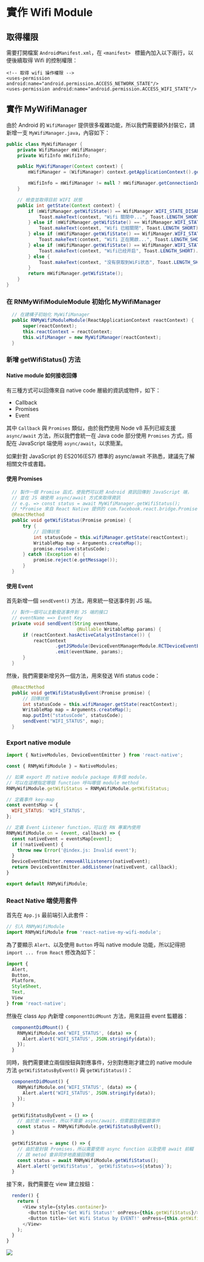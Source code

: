 # 實作 Wifi Module

## 取得權限

需要打開檔案 `AndroidManifest.xml`，在 `<manifest>
` 標籤內加入以下兩行，以便後續取得 Wifi 的控制權限：

```xml=
<!-- 取得 wifi 操作權限 -->
<uses-permission android:name="android.permission.ACCESS_NETWORK_STATE"/>
<uses-permission android:name="android.permission.ACCESS_WIFI_STATE"/>
```

## 實作 MyWifiManager

由於 Android 的 `WifiManager` 提供很多複雜功能，所以我們需要額外封裝它，請新增一支 `MyWifiManager.java`，內容如下：

```java
public class MyWifiManager {
    private WifiManager mWifiManager;
    private WifiInfo mWifiInfo;

    public MyWifiManager(Context context) {
        mWifiManager = (WifiManager) context.getApplicationContext().getSystemService(Context.WIFI_SERVICE);

        mWifiInfo = mWifiManager != null ? mWifiManager.getConnectionInfo() : null;
    }

    // 檢查並取得目前 WIFI 狀態
    public int getState(Context context) {
        if (mWifiManager.getWifiState() == WifiManager.WIFI_STATE_DISABLING) {
            Toast.makeText(context, "Wifi 關閉中...", Toast.LENGTH_SHORT).show();
        } else if (mWifiManager.getWifiState() == WifiManager.WIFI_STATE_DISABLED) {
            Toast.makeText(context, "Wifi 已經關閉", Toast.LENGTH_SHORT).show();
        } else if (mWifiManager.getWifiState() == WifiManager.WIFI_STATE_ENABLING) {
            Toast.makeText(context, "Wifi 正在開啟...", Toast.LENGTH_SHORT).show();
        } else if (mWifiManager.getWifiState() == WifiManager.WIFI_STATE_ENABLED) {
            Toast.makeText(context, "Wifi已经开启", Toast.LENGTH_SHORT).show();
        } else {
            Toast.makeText(context, "没有获取到WiFi状态", Toast.LENGTH_SHORT).show();
        }
        return mWifiManager.getWifiState();
    }
}
```

### 在 RNMyWifiModuleModule 初始化 MyWifiManager

```java
  // 在建構子初始化 MyWifiManager
  public RNMyWifiModuleModule(ReactApplicationContext reactContext) {
      super(reactContext);
      this.reactContext = reactContext;
      this.wifiManager = new MyWifiManager(reactContext);
  }
```

### 新增 getWifiStatus() 方法

#### Native module 如何接收回傳

有三種方式可以回傳來自 native code 層級的資訊或物件，如下：

- Callback
- Promises
- Event

其中 `Callback` 與 `Promises` 類似，由於我們使用 Node v8 系列已經支援 `async/await` 方法，所以我們會統一在 Java code 部分使用 `Promises` 方式，搭配在 JavaScript 端使用 `async/await`，以求簡潔。

如果針對 JavaScript 的 ES2016(ES7) 標準的 async/await 不熟悉，建議先了解相關文件或書籍。

#### 使用 Promises

```java
  // 製作一個 Promise 函式，使我們可以把 Android 資訊回傳到 JavaScript 端，
  // 並在 JS 端使用 async/await 方式來取得資訊
  // e.g. => const status = await MyWifiManager.getWifiStatus();
  // *Promise 來自 React Native 提供的 com.facebook.react.bridge.Promise 套件
  @ReactMethod
  public void getWifiStatus(Promise promise) {
      try {
          // 回傳狀態
          int statusCode = this.wifiManager.getState(reactContext);
          WritableMap map = Arguments.createMap();
          promise.resolve(statusCode);
      } catch (Exception e) {
          promise.reject(e.getMessage());
      }
  }
```

#### 使用 Event

首先新增一個 `sendEvent()` 方法，用來統一發送事件到 JS 端。

```java
  // 製作一個可以主動發送事件到 JS 端的接口
  // eventName ==> Event Key
  private void sendEvent(String eventName,
                          @Nullable WritableMap params) {
      if (reactContext.hasActiveCatalystInstance()) {
          reactContext
                  .getJSModule(DeviceEventManagerModule.RCTDeviceEventEmitter.class)
                  .emit(eventName, params);
      }
  }
```

然後，我們需要新增另外一個方法，用來發送 Wifi status code：

```java
  @ReactMethod
  public void getWifiStatusByEvent(Promise promise) {
      // 回傳狀態
      int statusCode = this.wifiManager.getState(reactContext);
      WritableMap map = Arguments.createMap();
      map.putInt("statusCode", statusCode);
      sendEvent("WIFI_STATUS", map);
  }
```

### Export native module

```javascript
import { NativeModules, DeviceEventEmitter } from 'react-native';

const { RNMyWifiModule } = NativeModules;

// 如果 export 的 native module package 有多個 module，
// 可以在這裡指定哪個 function 呼叫哪個 module method
RNMyWifiModule.getWifiStatus = RNMyWifiModule.getWifiStatus;

// 定義事件 key-map
const eventsMap = {
  WIFI_STATUS: 'WIFI_STATUS',
};

// 定義 Event Listener function，可以在 RN 專案內使用
RNMyWifiModule.on = (event, callback) => {
  const nativeEvent = eventsMap[event];
  if (!nativeEvent) {
    throw new Error('@index.js: Invalid event');
  }
  DeviceEventEmitter.removeAllListeners(nativeEvent);
  return DeviceEventEmitter.addListener(nativeEvent, callback);
}

export default RNMyWifiModule;
```

### React Native 端使用套件

首先在 `App.js` 最前端引入此套件：

```javascript
// 引入 RNMyWifiModule
import RNMyWifiModule from 'react-native-my-wifi-module';
```

為了要顯示 `Alert`、以及使用 `Button` 呼叫 native module 功能，所以記得把 `import ... from React` 修改為如下：

```javascript
import {
  Alert,
  Button,
  Platform,
  StyleSheet,
  Text,
  View
} from 'react-native';
```

然後在 class `App` 內新增 `componentDidMount` 方法，用來註冊 event 監聽器：

```javascript
  componentDidMount() {
    RNMyWifiModule.on('WIFI_STATUS', (data) => {
      Alert.alert('WIFI_STATUS', JSON.stringify(data));
    });
  }
```

同時，我們需要建立兩個按鈕與對應事件，分別對應剛才建立的 native module 方法 `getWifiStatusByEvent()` 與 `getWifiStatus()`：

```javascript
  componentDidMount() {
    RNMyWifiModule.on('WIFI_STATUS', (data) => {
      Alert.alert('WIFI_STATUS', JSON.stringify(data));
    });
  }

  getWifiStatusByEvent = () => {
    // 由於是 event，所以不需要 async/await，但需要註冊監聽事件
    const status = RNMyWifiModule.getWifiStatusByEvent();
  }

  getWifiStatus = async () => {
    // 由於是封裝 Promises，所以需要使用 async function 以及使用 await 前輟
    // 該 metod 會非同步地直接回傳值
    const status = await RNMyWifiModule.getWifiStatus();
    Alert.alert('getWifiStatus', `getWifiStatus=>${status}`);
  }
```

接下來，我們需要在 view 建立按鈕：

```javascript
  render() {
    return (
      <View style={styles.container}>
        <Button title='Get Wifi Status!' onPress={this.getWifiStatus}/>
        <Button title='Get Wifi Status by EVENT!' onPress={this.getWifiStatusByEvent}/>
      </View>
    );
  }
}
```

![](https://i.imgur.com/w1m3KeI.png)
